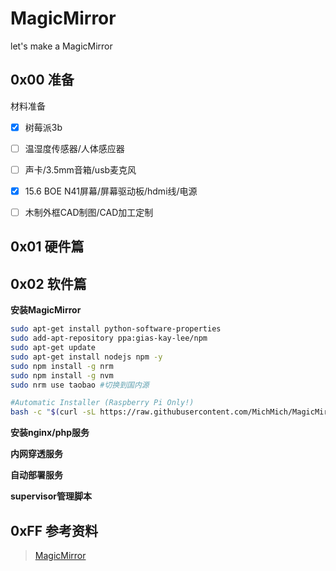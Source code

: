 # MagicMirror
let's make a MagicMirror

## 0x00 准备

材料准备

- [x] 树莓派3b
- [ ] 温湿度传感器/人体感应器
- [ ] 声卡/3.5mm音箱/usb麦克风
- [x] 15.6 BOE N41屏幕/屏幕驱动板/hdmi线/电源
- [ ] 木制外框CAD制图/CAD加工定制


## 0x01 硬件篇

## 0x02 软件篇

**安装MagicMirror**

```bash
sudo apt-get install python-software-properties
sudo add-apt-repository ppa:gias-kay-lee/npm
sudo apt-get update
sudo apt-get install nodejs npm -y
sudo npm install -g nrm
sudo npm install -g nvm
sudo nrm use taobao #切换到国内源

#Automatic Installer (Raspberry Pi Only!)
bash -c "$(curl -sL https://raw.githubusercontent.com/MichMich/MagicMirror/master/installers/raspberry.sh)"

```



**安装nginx/php服务**

**内网穿透服务**

**自动部署服务**

**supervisor管理脚本**





## 0xFF 参考资料

> [MagicMirror](https://github.com/MichMich/MagicMirror)
> 